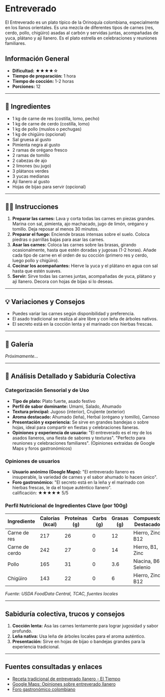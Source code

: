 # Entreverado

El Entreverado es un plato típico de la Orinoquía colombiana, especialmente en los llanos orientales. Es una mezcla de diferentes tipos de carnes (res, cerdo, pollo, chigüiro) asadas al carbón y servidas juntas, acompañadas de yuca, plátano y ají llanero. Es el plato estrella en celebraciones y reuniones familiares.

## Información General

* **Dificultad:** ★★★★☆
* **Tiempo de preparación:** 1 hora
* **Tiempo de cocción:** 1-2 horas
* **Porciones:** 12

---

## 📝 Ingredientes

- 1 kg de carne de res (costilla, lomo, pecho)
- 1 kg de carne de cerdo (costilla, lomo)
- 1 kg de pollo (muslos o pechugas)
- 1 kg de chigüiro (opcional)
- Sal gruesa al gusto
- Pimienta negra al gusto
- 2 ramas de orégano fresco
- 2 ramas de tomillo
- 2 cabezas de ajo
- 2 limones (su jugo)
- 3 plátanos verdes
- 3 yucas medianas
- Ají llanero al gusto
- Hojas de bijao para servir (opcional)

---

## 👨‍🍳 Instrucciones

1. **Preparar las carnes:** Lava y corta todas las carnes en piezas grandes. Marina con sal, pimienta, ajo machacado, jugo de limón, orégano y tomillo. Deja reposar al menos 30 minutos.
2. **Preparar el fuego:** Enciende brasas intensas sobre el suelo. Coloca piedras o parrillas bajas para asar las carnes.
3. **Asar las carnes:** Coloca las carnes sobre las brasas, girando ocasionalmente, hasta que estén doradas y jugosas (1-2 horas). Añade cada tipo de carne en el orden de su cocción (primero res y cerdo, luego pollo y chigüiro).
4. **Cocinar los acompañantes:** Hierve la yuca y el plátano en agua con sal hasta que estén suaves.
5. **Servir:** Sirve todas las carnes juntas, acompañadas de yuca, plátano y ají llanero. Decora con hojas de bijao si lo deseas.

---

## 💡 Variaciones y Consejos

* Puedes variar las carnes según disponibilidad y preferencia.
* El asado tradicional se realiza al aire libre y con leña de árboles nativos.
* El secreto está en la cocción lenta y el marinado con hierbas frescas.

---

## 📸 Galería

*Próximamente...*

---

## 🔬 Análisis Detallado y Sabiduría Colectiva

### Categorización Sensorial y de Uso

- **Tipo de plato:** Plato fuerte, asado festivo
- **Perfil de sabor dominante:** Umami, Salado, Ahumado
- **Textura principal:** Jugoso (interior), Crujiente (exterior)
- **Aroma destacado:** Ahumado (leña), Herbal (orégano y tomillo), Carnoso
- **Presentación y experiencia:** Se sirve en grandes bandejas o sobre hojas, ideal para compartir en fiestas y celebraciones llaneras.
- **Opiniones y experiencia de usuario:** "El entreverado es el rey de los asados llaneros, una fiesta de sabores y texturas". "Perfecto para reuniones y celebraciones familiares". (Opiniones extraídas de Google Maps y foros gastronómicos)

### Opiniones de usuarios

- **Usuario anónimo (Google Maps):** "El entreverado llanero es insuperable, la variedad de carnes y el sabor ahumado lo hacen único".
- **Foro gastronómico:** "El secreto está en la leña y el marinado con hierbas frescas, le da el toque auténtico llanero".  
calificación: ★★★★★ 5/5

### Perfil Nutricional de Ingredientes Clave (por 100g)

| Ingrediente      | Calorías (kcal) | Proteínas (g) | Carbs (g) | Grasas (g) | Compuestos Destacados |
|------------------|-----------------|--------------|-----------|------------|----------------------|
| Carne de res     | 217             | 26           | 0         | 12         | Hierro, Zinc, B12    |
| Carne de cerdo   | 242             | 27           | 0         | 14         | Hierro, B1, Zinc     |
| Pollo            | 165             | 31           | 0         | 3.6        | Niacina, B6, Selenio |
| Chigüiro         | 143             | 22           | 0         | 6          | Hierro, Zinc, B12    |

*Fuente: USDA FoodData Central, TCAC, fuentes locales*

---

## Sabiduría colectiva, trucos y consejos

1. **Cocción lenta:** Asa las carnes lentamente para lograr jugosidad y sabor profundo.
2. **Leña nativa:** Usa leña de árboles locales para el aroma auténtico.
3. **Presentación:** Sirve en hojas de bijao o bandejas grandes para la experiencia tradicional.

---

## Fuentes consultadas y enlaces

- [Receta tradicional de entreverado llanero - El Tiempo](https://www.eltiempo.com/vida/receta-entreverado-57949)
- [Google Maps: Opiniones sobre entreverado llanero](https://www.google.com/maps/search/entreverado+llanero)
- [Foro gastronómico colombiano](https://www.gastronomiacolombiana.com/foro/entreverado)
